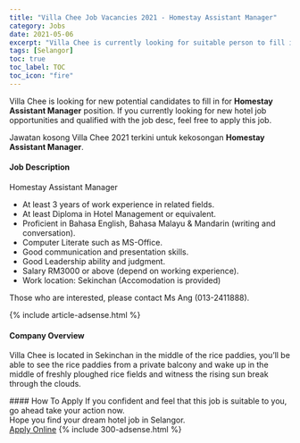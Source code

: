 ```yaml
---
title: "Villa Chee Job Vacancies 2021 - Homestay Assistant Manager" 
category: Jobs 
date: 2021-05-06 
excerpt: "Villa Chee is currently looking for suitable person to fill in the Homestay Assistant Manager which positioned at Selangor" 
tags: [Selangor] 
toc: true 
toc_label: TOC 
toc_icon: "fire" 
--- 
```


<p>Villa Chee is looking for new potential candidates to fill in for <b>Homestay Assistant Manager</b> position. If you currently looking for new hotel job opportunities and qualified with the job desc, feel free to apply this job.
</p>Jawatan kosong Villa Chee 2021 terkini untuk kekosongan <b>Homestay Assistant Manager</b>. 
<div><div><h4>Job Description</h4></div><div><div><span><div><p>Homestay Assistant Manager</p><ul><li>At least 3 years of work experience in related fields.</li><li>At least Diploma in Hotel Management or equivalent.</li><li>Proficient in Bahasa English, Bahasa Malayu &amp; Mandarin (writing and conversation).</li><li>Computer Literate such as MS-Office.</li><li>Good communication and presentation skills.</li><li>Good Leadership ability and judgment.</li><li>Salary RM3000 or above (depend on working experience).</li><li>Work location: Sekinchan (Accomodation is provided)</li></ul><p>Those who are interested, please contact Ms Ang (013-2411888).</p></div></span></div></div></div> 
{% include article-adsense.html %} 
<div><div><h4>Company Overview</h4></div><div><div><span><div><p>Villa Chee is located in Sekinchan in the middle of the rice paddies, you&#8217;ll be able to see the rice paddies from a private balcony and wake up in the middle of freshly ploughed rice fields and witness the rising sun break through the clouds.</p></div></span></div></div></div> 
#### How To Apply 
If you confident and feel that this job is suitable to you, go ahead take your action now. <br/> 
Hope you find your dream hotel job in Selangor. <br/> 
<a href="https://www.jobstreet.com.my/en/job/homestay-assistant-manager-4553914?jobId=jobstreet-my-job-4553914" class="btn btn--info" target="_blank" rel="nofollow noopenner">Apply Online</a> 
{% include 300-adsense.html %} 